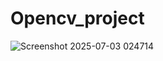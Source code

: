# Opencv_project


![Screenshot 2025-07-03 024714](https://github.com/user-attachments/assets/369979dd-6f88-407a-917c-e3bdf8695993)
